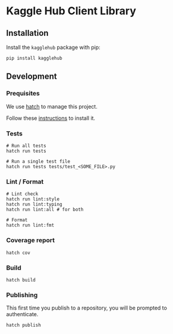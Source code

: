 # Kaggle Hub Client Library

## Installation

Install the `kagglehub` package with pip:

```
pip install kagglehub
```

## Development

### Prequisites

We use [hatch](https://hatch.pypa.io) to manage this project.

Follow these [instructions](https://hatch.pypa.io/latest/install/) to install it.

### Tests

```
# Run all tests
hatch run tests

# Run a single test file
hatch run tests tests/test_<SOME_FILE>.py
```

### Lint / Format

```
# Lint check
hatch run lint:style
hatch run lint:typing
hatch run lint:all # for both

# Format
hatch run lint:fmt
```

### Coverage report

```
hatch cov
```

### Build

```
hatch build
```

### Publishing

This first time you publish to a repository, you will be prompted to authenticate.

```
hatch publish
```